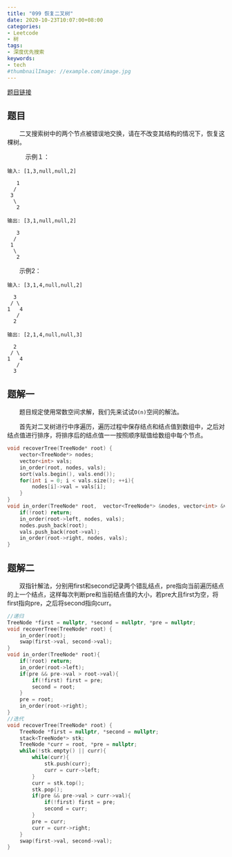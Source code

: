 ```yaml
---
title: "099 恢复二叉树"
date: 2020-10-23T10:07:00+08:00
categories:
- Leetcode
- 树
tags:
- 深度优先搜索
keywords:
- tech
#thumbnailImage: //example.com/image.jpg
---
```

[题目链接](https://leetcode-cn.com/problems/recover-binary-search-tree/)
<!--more-->
## 题目
　　二叉搜索树中的两个节点被错误地交换，请在不改变其结构的情况下，恢复这棵树。

　　　示例１：
```
输入: [1,3,null,null,2]

   1
  /
 3
  \
   2

输出: [3,1,null,null,2]

   3
  /
 1
  \
   2
```

　　示例2：
```
输入: [3,1,4,null,null,2]

  3
 / \
1   4
   /
  2

输出: [2,1,4,null,null,3]

  2
 / \
1   4
   /
  3
```

## 题解一
　　题目规定使用常数空间求解，我们先来试试`O(n)`空间的解法。

　　首先对二叉树进行中序遍历，遍历过程中保存结点和结点值到数组中，之后对结点值进行排序，将排序后的结点值一一按照顺序赋值给数组中每个节点。

```cpp
void recoverTree(TreeNode* root) {
    vector<TreeNode*> nodes;
    vector<int> vals;
    in_order(root, nodes, vals);
    sort(vals.begin(), vals.end());
    for(int i = 0; i < vals.size(); ++i){
        nodes[i]->val = vals[i];
    }
}
void in_order(TreeNode* root,  vector<TreeNode*> &nodes, vector<int> &vals){
    if(!root) return;
    in_order(root->left, nodes, vals);
    nodes.push_back(root);
    vals.push_back(root->val);
    in_order(root->right, nodes, vals);
}
```

## 题解二
　　双指针解法，分别用first和second记录两个错乱结点，pre指向当前遍历结点的上一个结点，这样每次判断pre和当前结点值的大小，若pre大且first为空，将first指向pre，之后将second指向curr。

```cpp
//递归
TreeNode *first = nullptr, *second = nullptr, *pre = nullptr;
void recoverTree(TreeNode* root) {
    in_order(root);
    swap(first->val, second->val);
}
void in_order(TreeNode* root){
    if(!root) return;
    in_order(root->left);
    if(pre && pre->val > root->val){
        if(!first) first = pre;
        second = root;
    }
    pre = root;
    in_order(root->right);
}
//迭代
void recoverTree(TreeNode* root) {
    TreeNode *first = nullptr, *second = nullptr;
    stack<TreeNode*> stk;
    TreeNode *curr = root, *pre = nullptr;
    while(!stk.empty() || curr){
        while(curr){
            stk.push(curr);
            curr = curr->left;
        }
        curr = stk.top();
        stk.pop();
        if(pre && pre->val > curr->val){
            if(!first) first = pre;
            second = curr;
        }
        pre = curr;
        curr = curr->right;
    }
    swap(first->val, second->val);
}
```
　　